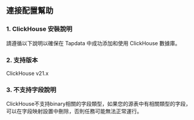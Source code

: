 ## **連接配置幫助**

### **1. ClickHouse 安裝說明**

請遵循以下說明以確保在 Tapdata 中成功添加和使用 ClickHouse 數據庫。

### **2. 支持版本**
ClickHouse v21.x

### **3. 不支持字段說明**
ClickHouse不支持binary相關的字段類型，如果您的源表中有相關類型的字段，可以在字段映射設置中刪除，否則任務可能無法正常運行。
